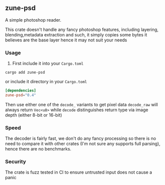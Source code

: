 ## zune-psd

A simple photoshop reader. 

This crate doesn't handle any fancy photoshop features, including layering, blending,metadata extraction
and such, it simply copies some bytes it believes are the base layer hence it may not suit your needs

### Usage
1. First include it into your `Cargo.toml`

```shell
cargo add zune-psd
```

or include it directory in your `Cargo.toml`
```toml
[dependencies]
zune-psd="0.4"
```
Then use either one of the `decode_` variants to get pixel data
`decode_raw` will always return `Vec<u8>` while `decode` distinguishes return type via image
depth (either 8-bit or 16-bit)

### Speed
The decoder is fairly fast, we don't do any fancy processing so there is no need to compare it with other crates
(I'm not sure any supports full parsing), hence there are no benchmarks.

### Security
The crate is fuzz tested in CI to ensure untrusted input does not cause a panic
